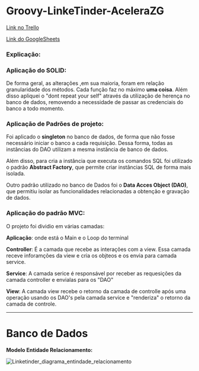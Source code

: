 # Groovy-LinkeTinder-AceleraZG

[Link no Trello](https://trello.com/b/bvsAxaEG/linketinder)


[Link do GoogleSheets](https://docs.google.com/spreadsheets/d/1GkHN5wSEZgmY-ZBkXTdNZV9Sle0mTweC4Cvh6Kv4pyY/edit#gid=0)

### Explicação:


### Aplicação do SOLID:

De forma geral, as alterações ,em sua maioria, foram em relação granularidade dos métodos. Cada função faz no máximo **uma coisa**. Além disso apliquei o "dont repeat your self" através da utilização de herença no banco de dados, removendo a necessidade de passar as credenciais do banco a todo momento.

### Aplicação de Padrões de projeto:

Foi aplicado o **singleton** no banco de dados, de forma que não fosse necessário iniciar o banco a cada requisição. Dessa forma, todas as instâncias do DAO utilizam a mesma instância de banco de dados.

Além disso, para cria a instância que executa os comandos SQL foi utilizado o padrão **Abstract Factory**, que permite criar instâncias SQL de forma mais isolada.

Outro padrão utilizado no banco de Dados foi o **Data Acces Object (DAO)**, que permitiu isolar as funcionalidades relacionadas a obtenção e gravação de dados.

### Aplicação do padrão MVC:

O projeto foi dividio em várias camadas:

**Aplicação**: onde está o Main e o Loop do terminal

**Controller**: É a camada que recebe as interações com a view. Essa camada receve inforamções da view e cria os objteos e os envia para camada service.

**Service**: A camada serice é responsável por receber as requesições da camada controller e envialas para os "DAO"

**View**: A camada view recebe o retorno da camada de controlle após uma operação usando os DAO's pela camada service e "renderiza" o retorno da camada de controle.

---
# Banco de Dados

**Modelo Entidade Relacionamento:**

![Linketinder_diagrama_entindade_relacionamento](https://github.com/VictorCalebeIFG/Groovy-LinkeTinder-AceleraZG/assets/84258178/3b6b510b-a84e-43e9-a235-50e745050559)
